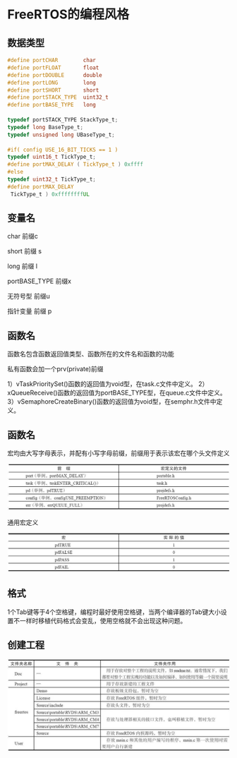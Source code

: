 # FreeRTOS的编程风格

## 数据类型

```c
#define portCHAR        char
#define portFLOAT       float
#define portDOUBLE      double
#define portLONG        long
#define portSHORT       short
#define portSTACK_TYPE  uint32_t
#define portBASE_TYPE   long

typedef portSTACK_TYPE StackType_t;
typedef long BaseType_t;
typedef unsigned long UBaseType_t;

#if( config USE_16_BIT_TICKS == 1 )
typedef uint16_t TickType_t;
#define portMAX_DELAY ( TickType_t ) 0xffff
#else
typedef uint32_t TickType_t;
#define portMAX_DELAY 
 TickType_t ) 0xffffffffUL
```

## 变量名

char  前缀c

short 前缀 s

long 前缀 l

portBASE_TYPE 前缀x

无符号型 前缀u

指针变量 前缀 p

## 函数名

函数名包含函数返回值类型、函数所在的文件名和函数的功能

私有函数会加一个prv(private)前缀

1）vTaskPrioritySet()函数的返回值为void型，在task.c文件中定义。
	2）xQueueReceive()函数的返回值为portBASE_TYPE型，在queue.c文件中定义。
	3）vSemaphoreCreateBinary()函数的返回值为void型，在semphr.h文件中定义。

## 函数名

宏均由大写字母表示，并配有小写字母前缀，前缀用于表示该宏在哪个头文件定义

![f71d9db2328704fbc08003f61c5f655](https://raw.githubusercontent.com/remfoever/md_image_repo/main/f71d9db2328704fbc08003f61c5f655-1739616013833-4.jpg)

通用宏定义

![8e897d9a9d0c98a7f9f67086c02cd6d](https://raw.githubusercontent.com/remfoever/md_image_repo/main/8e897d9a9d0c98a7f9f67086c02cd6d.jpg)

## 格式

1个Tab键等于4个空格键，编程时最好使用空格键，当两个编译器的Tab键大小设置不一样时移植代码格式会变乱，使用空格就不会出现这种问题。





## 创建工程

![5eb4d59f1741d6c455362350d06600e](https://raw.githubusercontent.com/remfoever/md_image_repo/main/5eb4d59f1741d6c455362350d06600e.jpg)









